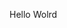 Hello Wolrd

































































































































































































































































































































































































































































































































































































































































































































































































































































































































